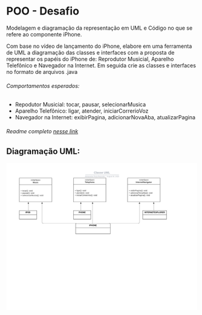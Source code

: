 # POO - Desafio

Modelagem e diagramação da representação em UML e Código no que se refere ao componente iPhone.

Com base no vídeo de lançamento do iPhone, elabore em uma ferramenta de UML a diagramação das classes e interfaces com a proposta de representar os papéis do iPhone de: Reprodutor Musicial,  Aparelho Telefônico e Navegador na Internet. Em seguida crie as classes e interfaces no formato de arquivos .java

###### Comportamentos esperados:
* Repodutor Musicial: tocar, pausar, selecionarMusica
* Aparelho Telefônico: ligar, atender, iniciarCorrerioVoz
* Navegador na Internet: exibirPagina, adicionarNovaAba, atualizarPagina

###### Readme completo [nesse link](https://github.com/digitalinnovationone/trilha-java-basico/blob/main/desafios/poo/README.md)


## Diagramação UML:

![Alt text](image.png)
